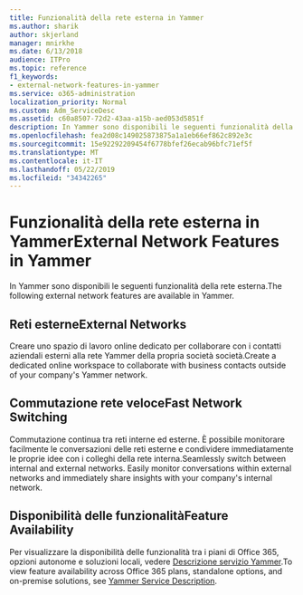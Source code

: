 ```yaml
---
title: Funzionalità della rete esterna in Yammer
ms.author: sharik
author: skjerland
manager: mnirkhe
ms.date: 6/13/2018
audience: ITPro
ms.topic: reference
f1_keywords:
- external-network-features-in-yammer
ms.service: o365-administration
localization_priority: Normal
ms.custom: Adm_ServiceDesc
ms.assetid: c60a8507-72d2-43aa-a15b-aed053d5851f
description: In Yammer sono disponibili le seguenti funzionalità della rete esterna.
ms.openlocfilehash: fea2d08c149025873875a1a1eb66ef862c892e3c
ms.sourcegitcommit: 15e92292209454f6778bfef26ecab96bfc71ef5f
ms.translationtype: MT
ms.contentlocale: it-IT
ms.lasthandoff: 05/22/2019
ms.locfileid: "34342265"
---
```

# <a name="external-network-features-in-yammer"></a><span data-ttu-id="334a6-103">Funzionalità della rete esterna in Yammer</span><span class="sxs-lookup"><span data-stu-id="334a6-103">External Network Features in Yammer</span></span>

<span data-ttu-id="334a6-104">In Yammer sono disponibili le seguenti funzionalità della rete esterna.</span><span class="sxs-lookup"><span data-stu-id="334a6-104">The following external network features are available in Yammer.</span></span>
  
## <a name="external-networks"></a><span data-ttu-id="334a6-105">Reti esterne</span><span class="sxs-lookup"><span data-stu-id="334a6-105">External Networks</span></span>
<span data-ttu-id="334a6-106"><a name="bkmk_ExternalNetworks"> </a></span><span class="sxs-lookup"><span data-stu-id="334a6-106"></span></span>

<span data-ttu-id="334a6-107">Creare uno spazio di lavoro online dedicato per collaborare con i contatti aziendali esterni alla rete Yammer della propria società società.</span><span class="sxs-lookup"><span data-stu-id="334a6-107">Create a dedicated online workspace to collaborate with business contacts outside of your company's Yammer network.</span></span>
  
## <a name="fast-network-switching"></a><span data-ttu-id="334a6-108">Commutazione rete veloce</span><span class="sxs-lookup"><span data-stu-id="334a6-108">Fast Network Switching</span></span>
<span data-ttu-id="334a6-109"><a name="bkmk_FastNetworkSwitching"> </a></span><span class="sxs-lookup"><span data-stu-id="334a6-109"></span></span>

<span data-ttu-id="334a6-p101">Commutazione continua tra reti interne ed esterne. È possibile monitorare facilmente le conversazioni delle reti esterne e condividere immediatamente le proprie idee con i colleghi della rete interna.</span><span class="sxs-lookup"><span data-stu-id="334a6-p101">Seamlessly switch between internal and external networks. Easily monitor conversations within external networks and immediately share insights with your company's internal network.</span></span>
  
## <a name="feature-availability"></a><span data-ttu-id="334a6-112">Disponibilità delle funzionalità</span><span class="sxs-lookup"><span data-stu-id="334a6-112">Feature Availability</span></span>
<span data-ttu-id="334a6-113"><a name="bkmk_FastNetworkSwitching"> </a></span><span class="sxs-lookup"><span data-stu-id="334a6-113"></span></span>

<span data-ttu-id="334a6-114">Per visualizzare la disponibilità delle funzionalità tra i piani di Office 365, opzioni autonome e soluzioni locali, vedere [Descrizione servizio Yammer](yammer-service-description.md).</span><span class="sxs-lookup"><span data-stu-id="334a6-114">To view feature availability across Office 365 plans, standalone options, and on-premise solutions, see [Yammer Service Description](yammer-service-description.md).</span></span>